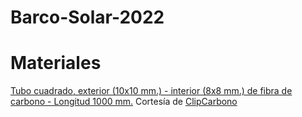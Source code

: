 # Barco-Solar-2022



# Materiales


<a href="https://www.clipcarbono.com/es/home/947-tubo-exterior-cuadrado-10x10-mm-interior-cuadrado-8x8-mm-de-fibra-de-carbono-longitud-1000-mm.html" target="_blank">Tubo cuadrado, exterior (10x10 mm.) - interior (8x8 mm.) de fibra de carbono - Longitud 1000 mm.</a> Cortesía de <a href="https://www.clipcarbono.com" target="_blank">ClipCarbono</a>
